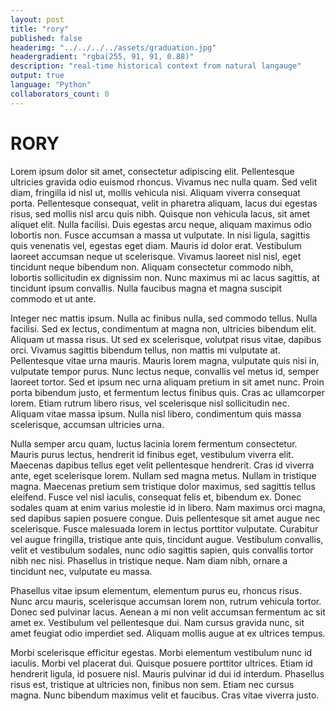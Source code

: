 ```yaml
---
layout: post
title: "rory"
published: false
headerimg: "../../../../assets/graduation.jpg"
headergradient: "rgba(255, 91, 91, 0.88)"
description: "real-time historical context from natural langauge"
output: true
language: "Python"
collaborators_count: 0
---
```


# RORY

Lorem ipsum dolor sit amet, consectetur adipiscing elit. Pellentesque ultricies gravida odio euismod rhoncus. Vivamus nec nulla quam. Sed velit diam, fringilla id nisl ut, mollis vehicula nisi. Aliquam viverra consequat porta. Pellentesque consequat, velit in pharetra aliquam, lacus dui egestas risus, sed mollis nisl arcu quis nibh. Quisque non vehicula lacus, sit amet aliquet elit. Nulla facilisi. Duis egestas arcu neque, aliquam maximus odio lobortis non. Fusce accumsan a massa ut vulputate. In nisi ligula, sagittis quis venenatis vel, egestas eget diam. Mauris id dolor erat. Vestibulum laoreet accumsan neque ut scelerisque. Vivamus laoreet nisl nisl, eget tincidunt neque bibendum non. Aliquam consectetur commodo nibh, lobortis sollicitudin ex dignissim non. Nunc maximus mi ac lacus sagittis, at tincidunt ipsum convallis. Nulla faucibus magna et magna suscipit commodo et ut ante.

Integer nec mattis ipsum. Nulla ac finibus nulla, sed commodo tellus. Nulla facilisi. Sed ex lectus, condimentum at magna non, ultricies bibendum elit. Aliquam ut massa risus. Ut sed ex scelerisque, volutpat risus vitae, dapibus orci. Vivamus sagittis bibendum tellus, non mattis mi vulputate at. Pellentesque vitae urna mauris. Mauris lorem magna, vulputate quis nisi in, vulputate tempor purus. Nunc lectus neque, convallis vel metus id, semper laoreet tortor. Sed et ipsum nec urna aliquam pretium in sit amet nunc. Proin porta bibendum justo, et fermentum lectus finibus quis. Cras ac ullamcorper lorem. Etiam rutrum libero risus, vel scelerisque nisl sollicitudin nec. Aliquam vitae massa ipsum. Nulla nisl libero, condimentum quis massa scelerisque, accumsan ultricies urna.

Nulla semper arcu quam, luctus lacinia lorem fermentum consectetur. Mauris purus lectus, hendrerit id finibus eget, vestibulum viverra elit. Maecenas dapibus tellus eget velit pellentesque hendrerit. Cras id viverra ante, eget scelerisque lorem. Nullam sed magna metus. Nullam in tristique magna. Maecenas pretium sem tristique dolor maximus, sed sagittis tellus eleifend. Fusce vel nisl iaculis, consequat felis et, bibendum ex. Donec sodales quam at enim varius molestie id in libero. Nam maximus orci magna, sed dapibus sapien posuere congue. Duis pellentesque sit amet augue nec scelerisque. Fusce malesuada lorem in lectus porttitor vulputate. Curabitur vel augue fringilla, tristique ante quis, tincidunt augue. Vestibulum convallis, velit et vestibulum sodales, nunc odio sagittis sapien, quis convallis tortor nibh nec nisi. Phasellus in tristique neque. Nam diam nibh, ornare a tincidunt nec, vulputate eu massa.

Phasellus vitae ipsum elementum, elementum purus eu, rhoncus risus. Nunc arcu mauris, scelerisque accumsan lorem non, rutrum vehicula tortor. Donec sed pulvinar lacus. Aenean a mi non velit accumsan fermentum ac sit amet ex. Vestibulum vel pellentesque dui. Nam cursus gravida nunc, sit amet feugiat odio imperdiet sed. Aliquam mollis augue at ex ultrices tempus.

Morbi scelerisque efficitur egestas. Morbi elementum vestibulum nunc id iaculis. Morbi vel placerat dui. Quisque posuere porttitor ultrices. Etiam id hendrerit ligula, id posuere nisl. Mauris pulvinar id dui id interdum. Phasellus risus est, tristique at ultricies non, finibus non sem. Etiam nec cursus magna. Nunc bibendum maximus velit et faucibus. Cras vitae viverra justo.